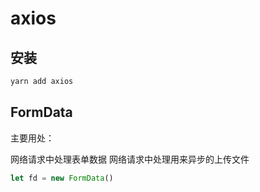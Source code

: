 # axios

## 安装

```bash
yarn add axios
```



## FormData

主要用处：

网络请求中处理表单数据
网络请求中处理用来异步的上传文件

```js
let fd = new FormData()
```

